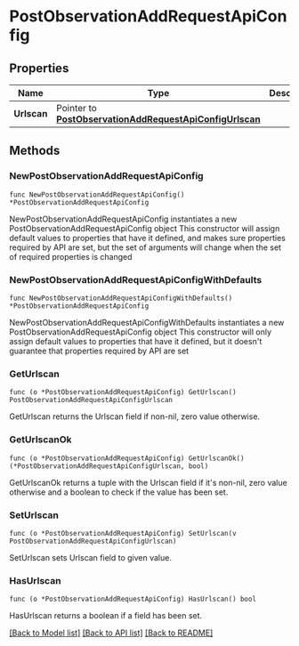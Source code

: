 # PostObservationAddRequestApiConfig

## Properties

Name | Type | Description | Notes
------------ | ------------- | ------------- | -------------
**Urlscan** | Pointer to [**PostObservationAddRequestApiConfigUrlscan**](PostObservationAddRequestApiConfigUrlscan.md) |  | [optional] 

## Methods

### NewPostObservationAddRequestApiConfig

`func NewPostObservationAddRequestApiConfig() *PostObservationAddRequestApiConfig`

NewPostObservationAddRequestApiConfig instantiates a new PostObservationAddRequestApiConfig object
This constructor will assign default values to properties that have it defined,
and makes sure properties required by API are set, but the set of arguments
will change when the set of required properties is changed

### NewPostObservationAddRequestApiConfigWithDefaults

`func NewPostObservationAddRequestApiConfigWithDefaults() *PostObservationAddRequestApiConfig`

NewPostObservationAddRequestApiConfigWithDefaults instantiates a new PostObservationAddRequestApiConfig object
This constructor will only assign default values to properties that have it defined,
but it doesn't guarantee that properties required by API are set

### GetUrlscan

`func (o *PostObservationAddRequestApiConfig) GetUrlscan() PostObservationAddRequestApiConfigUrlscan`

GetUrlscan returns the Urlscan field if non-nil, zero value otherwise.

### GetUrlscanOk

`func (o *PostObservationAddRequestApiConfig) GetUrlscanOk() (*PostObservationAddRequestApiConfigUrlscan, bool)`

GetUrlscanOk returns a tuple with the Urlscan field if it's non-nil, zero value otherwise
and a boolean to check if the value has been set.

### SetUrlscan

`func (o *PostObservationAddRequestApiConfig) SetUrlscan(v PostObservationAddRequestApiConfigUrlscan)`

SetUrlscan sets Urlscan field to given value.

### HasUrlscan

`func (o *PostObservationAddRequestApiConfig) HasUrlscan() bool`

HasUrlscan returns a boolean if a field has been set.


[[Back to Model list]](../README.md#documentation-for-models) [[Back to API list]](../README.md#documentation-for-api-endpoints) [[Back to README]](../README.md)


